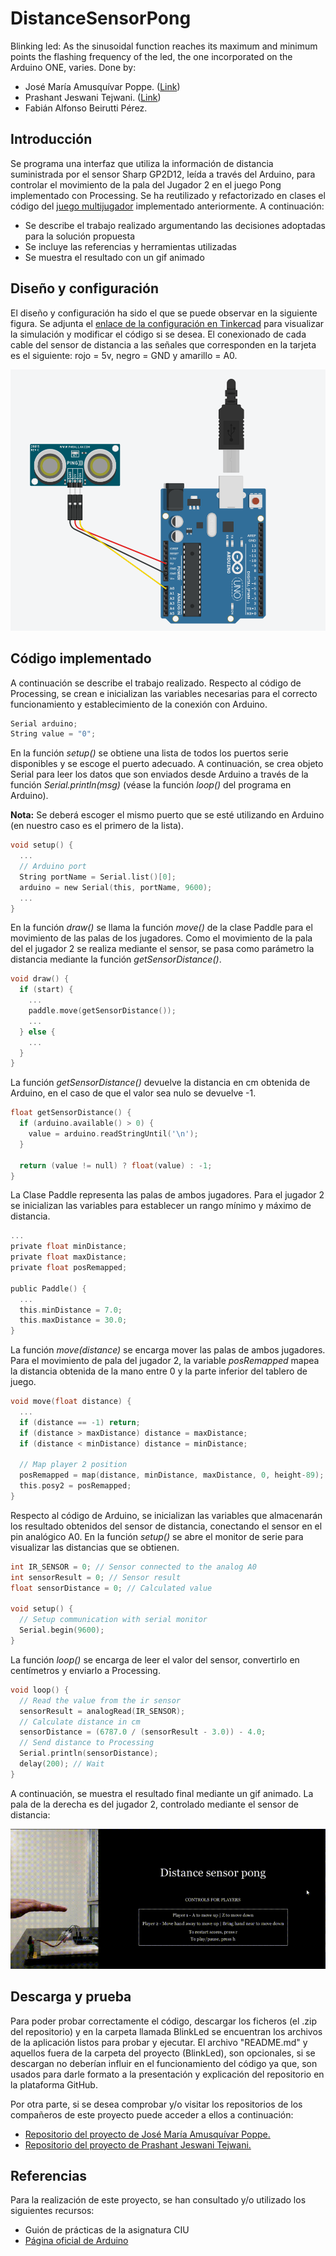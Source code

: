 # DistanceSensorPong
Blinking led: As the sinusoidal function reaches its maximum and minimum points the flashing frequency of the led, the one incorporated on the Arduino ONE, varies. Done by:
- José María Amusquívar Poppe. (<a href="https://github.com/JoseMAP-99">Link</a>) <br>
- Prashant Jeswani Tejwani. (<a href="https://github.com/Prashant-JT">Link</a>) <br>
- Fabián Alfonso Beirutti Pérez.

## Introducción
Se programa una interfaz que utiliza la información de distancia suministrada por el sensor Sharp GP2D12, leída a través del Arduino, para controlar el movimiento de la pala del Jugador 2 en el juego Pong implementado con Processing. Se ha reutilizado y refactorizado en clases el código del <a href="https://prashant-jt.github.io/My-Processing-Book/2021/02/09/pong.html">juego multijugador</a> implementado anteriormente. A continuación:
* Se describe el trabajo realizado argumentando las decisiones adoptadas para la solución propuesta
* Se incluye las referencias y herramientas utilizadas
* Se muestra el resultado con un gif animado

## Diseño y configuración 

El diseño y configuración ha sido el que se puede observar en la siguiente figura. Se adjunta el <a href="https://www.tinkercad.com/things/e77wAqxA3kJ">enlace de la configuración en Tinkercad</a> para visualizar la simulación y modificar el código si se desea. El conexionado de cada cable del sensor de distancia a las señales que corresponden en la tarjeta es el siguiente: rojo = 5v, negro = GND y amarillo = A0.

<p align="center"><img src="/images/sensor-pong-tinkercard.png" alt="Diseño, configuración y simulación del Arduino en Tinkercad"/>

## Código implementado

A continuación se describe el trabajo realizado. Respecto al código de Processing, se crean e inicializan las variables necesarias para el correcto funcionamiento y establecimiento de la conexión con Arduino.
```C
Serial arduino;
String value = "0";
```
En la función *setup()* se obtiene una lista de todos los puertos serie disponibles y se escoge el puerto adecuado. A continuación, se crea objeto Serial para leer los datos que son enviados desde Arduino a través de la función *Serial.println(msg)* (véase la función *loop()* del programa en Arduino).

**Nota:** Se deberá escoger el mismo puerto que se esté utilizando en Arduino (en nuestro caso es el primero de la lista).
```C
void setup() {
  ...
  // Arduino port
  String portName = Serial.list()[0];
  arduino = new Serial(this, portName, 9600);
  ...
}
```
En la función *draw()* se llama la función *move()* de la clase Paddle para el movimiento de las palas de los jugadores. Como el movimiento de la pala del el jugador 2 se realiza mediante el sensor, se pasa como parámetro la distancia mediante la función *getSensorDistance()*.
```C
void draw() {
  if (start) {
    ...
    paddle.move(getSensorDistance());
    ...
  } else {
    ...
  }
}
```    
La función *getSensorDistance()* devuelve la distancia en cm obtenida de Arduino, en el caso de que el valor sea nulo se devuelve -1.
```C      
float getSensorDistance() {
  if (arduino.available() > 0) {
    value = arduino.readStringUntil('\n');
  }

  return (value != null) ? float(value) : -1;
}    
```      
La Clase Paddle representa las palas de ambos jugadores. Para el jugador 2 se inicializan las variables para establecer un rango mínimo y máximo de distancia.
```C
...
private float minDistance;
private float maxDistance;
private float posRemapped;

public Paddle() {
  ...
  this.minDistance = 7.0;
  this.maxDistance = 30.0;
}
```
La función *move(distance)* se encarga mover las palas de ambos jugadores. Para el movimiento de pala del jugador 2, la variable *posRemapped* mapea la distancia obtenida de la mano entre 0 y la parte inferior del tablero de juego.
```C
void move(float distance) {
  ...
  if (distance == -1) return;    
  if (distance > maxDistance) distance = maxDistance;
  if (distance < minDistance) distance = minDistance;

  // Map player 2 position 
  posRemapped = map(distance, minDistance, maxDistance, 0, height-89);
  this.posy2 = posRemapped;
}
```
Respecto al código de Arduino, se inicializan las variables que almacenarán los resultado obtenidos del sensor de distancia, conectando el sensor en el pin analógico A0. En la función *setup()* se abre el monitor de serie para visualizar las distancias que se obtienen.
```C
int IR_SENSOR = 0; // Sensor connected to the analog A0
int sensorResult = 0; // Sensor result
float sensorDistance = 0; // Calculated value

void setup() {
  // Setup communication with serial monitor
  Serial.begin(9600);
}
```
La función *loop()* se encarga de leer el valor del sensor, convertirlo en centímetros y enviarlo a Processing.
```C
void loop() {
  // Read the value from the ir sensor
  sensorResult = analogRead(IR_SENSOR);
  // Calculate distance in cm
  sensorDistance = (6787.0 / (sensorResult - 3.0)) - 4.0;
  // Send distance to Processing
  Serial.println(sensorDistance);
  delay(200); // Wait
}
```
A continuación, se muestra el resultado final mediante un gif animado. La pala de la derecha es del jugador 2, controlado mediante el sensor de distancia:
<p align="center"><img src="/images/sensor-pong-demo.gif" alt="Prueba del código en vivo."/>

## Descarga y prueba
Para poder probar correctamente el código, descargar los ficheros (el .zip del repositorio) y en la carpeta llamada BlinkLed se encuentran los archivos de la aplicación listos para probar y ejecutar. El archivo "README.md" y aquellos fuera de la carpeta del proyecto (BlinkLed), son opcionales, si se descargan no deberían influir en el funcionamiento del código ya que, son usados para darle formato a la presentación y explicación del repositorio en la plataforma GitHub.

Por otra parte, si se desea comprobar y/o visitar los repositorios de los compañeros de este proyecto puede acceder a ellos a continuación:
- <a href="https://josemap-99.github.io/2021/05/16/sensor_pong.html">Repositorio del proyecto de José María Amusquívar Poppe.</a>
- <a href="https://prashant-jt.github.io/My-Processing-Book/2021/05/09/sensor-pong.html">Repositorio del proyecto de Prashant Jeswani Tejwani.</a>

## Referencias
Para la realización de este proyecto, se han consultado y/o utilizado los siguientes recursos:
* Guión de prácticas de la asignatura CIU
* <a href="https://www.arduino.cc/">Página oficial de Arduino</a>
